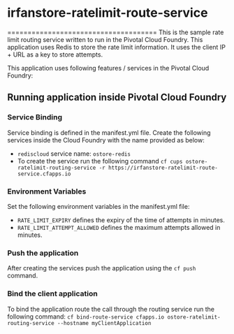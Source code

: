 # irfanstore-ratelimit-route-service
=====================================
This is the sample rate limit routing service written to run in the Pivotal Cloud Foundry. This application uses Redis to store the rate limit information. It uses the client IP + URL as a key to store attempts.

This application uses following features / services in the Pivotal Cloud Foundry:

## Running application inside Pivotal Cloud Foundry
### Service Binding
Service binding is defined in the manifest.yml file. Create the following services inside the Cloud Foundry with the name provided as below:

* `rediscloud` service name: `ostore-redis`
* To create the service run the following command `cf cups ostore-ratelimit-routing-service -r https://irfanstore-ratelimit-route-service.cfapps.io`

### Environment Variables
Set the following environment variables in the manifest.yml file:
* `RATE_LIMIT_EXPIRY` defines the expiry of the time of attempts in minutes. 
* `RATE_LIMIT_ATTEMPT_ALLOWED` defines the maximum attempts allowed in minutes.

### Push the application
After creating the services push the application using the `cf push` command. 


### Bind the client application
To bind the application route the call through the routing service run the following command: `cf bind-route-service cfapps.io ostore-ratelimit-routing-service --hostname myClientApplication`

